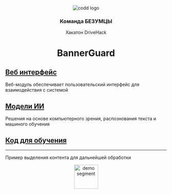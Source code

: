 
<p align="center">
    <img alt="codd logo" src="https://hh.ru/employer-logo/4240021.png">
</p>

<h3 align="center">
    Команда БЕЗУМЦЫ
</h3>
<p align="center">
    Хакатон DriveHack
</p> 

<h1 align="center">
    BannerGuard
</h1> 

## [Веб интерфейс](https://github.com/ItsHimReally/BannerGuard/tree/main/web)

Веб-модуль обеспечивает пользовательский интерфейс для взаимодействия с системой

## [Модели ИИ](https://github.com/ItsHimReally/BannerGuard/tree/main/models)
Решения на основе компьютерного зрения, распознования текста и машиного обучения

## [Код для обучения](https://github.com/ItsHimReally/BannerGuard/tree/main/notebooks)

---------------------------------------
Пример выделения контента для дальнейшей обработки
<p align="center">
    <img height="75" alt="demo segment" src="[https://hh.ru/employer-logo/4240021.png](https://github.com/ItsHimReally/BannerGuard/blob/main/notebooks/example_segment.jpg)">
</p>
